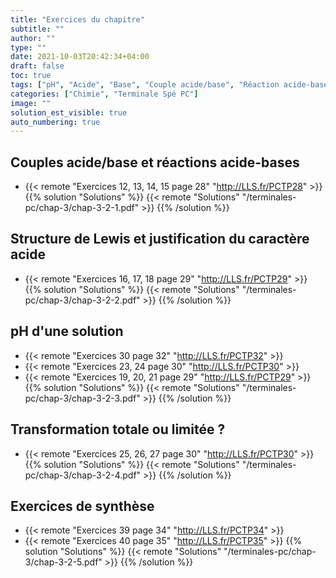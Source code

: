 ```yaml
---
title: "Exercices du chapitre"
subtitle: ""
author: ""
type: ""
date: 2021-10-03T20:42:34+04:00
draft: false
toc: true
tags: ["pH", "Acide", "Base", "Couple acide/base", "Réaction acide-base", "Schéma de Lewis", "Électronégativité", "Polaire", "Polarisation"]
categories: ["Chimie", "Terminale Spé PC"]
image: ""
solution_est_visible: true
auto_numbering: true
---
```


## Couples acide/base et réactions acide-bases

- {{< remote "Exercices 12, 13, 14, 15 page 28" "http://LLS.fr/PCTP28" >}}
{{% solution "Solutions" %}}
{{< remote "Solutions" "/terminales-pc/chap-3/chap-3-2-1.pdf" >}}
{{% /solution %}}

## Structure de Lewis et justification du caractère acide

- {{< remote "Exercices 16, 17, 18 page 29" "http://LLS.fr/PCTP29" >}}
{{% solution "Solutions" %}}
{{< remote "Solutions" "/terminales-pc/chap-3/chap-3-2-2.pdf" >}}
{{% /solution %}}

## pH d'une solution

- {{< remote "Exercices 30 page 32" "http://LLS.fr/PCTP32" >}}
- {{< remote "Exercices 23, 24 page 30" "http://LLS.fr/PCTP30" >}}
- {{< remote "Exercices 19, 20, 21 page 29" "http://LLS.fr/PCTP29" >}}
{{% solution "Solutions" %}}
{{< remote "Solutions" "/terminales-pc/chap-3/chap-3-2-3.pdf" >}}
{{% /solution %}}

## Transformation totale ou limitée ?

- {{< remote "Exercices 25, 26, 27 page 30" "http://LLS.fr/PCTP30" >}}
{{% solution "Solutions" %}}
{{< remote "Solutions" "/terminales-pc/chap-3/chap-3-2-4.pdf" >}}
{{% /solution %}}

## Exercices de synthèse

- {{< remote "Exercices 39 page 34" "http://LLS.fr/PCTP34" >}}
- {{< remote "Exercices 40 page 35" "http://LLS.fr/PCTP35" >}}
{{% solution "Solutions" %}}
{{< remote "Solutions" "/terminales-pc/chap-3/chap-3-2-5.pdf" >}}
{{% /solution %}}
